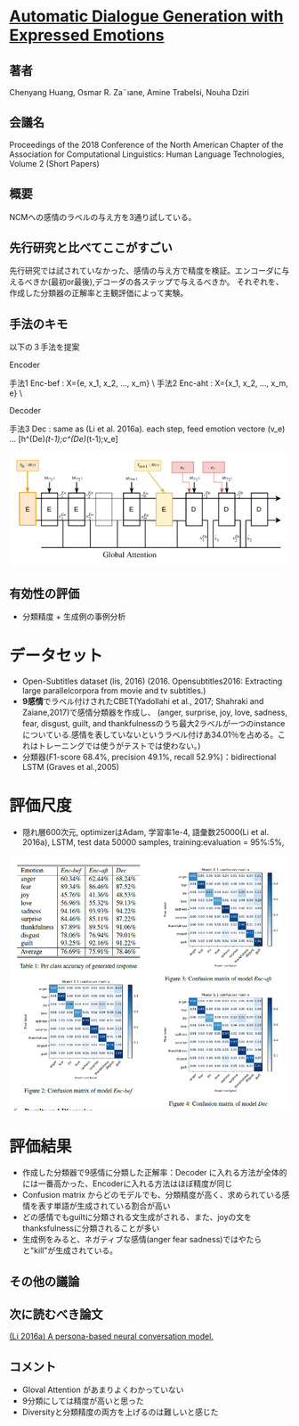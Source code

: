 # [Automatic Dialogue Generation with Expressed Emotions](https://www.aclweb.org/anthology/N18-2008)

## 著者
Chenyang Huang, Osmar R. Za¨ıane, Amine Trabelsi, Nouha Dziri
## 会議名
Proceedings of the 2018 Conference of the North American Chapter of the Association 
for Computational Linguistics: Human Language Technologies, Volume 2 (Short Papers)

## 概要
NCMへの感情のラベルの与え方を3通り試している。

## 先行研究と比べてここがすごい
先行研究では試されていなかった、感情の与え方で精度を検証。エンコーダに与えるべきか(最初or最後),デコーダの各ステップで与えるべきか。
それぞれを、作成した分類器の正解率と主観評価によって実験。

## 手法のキモ
以下の３手法を提案

Encoder

手法1 Enc-bef : X={e, x_1, x_2, ..., x_m}  \\
手法2 Enc-aht : X={x_1, x_2, ..., x_m, e}  \\

Decoder

手法3 Dec : same as (Li et al. 2016a). each step, feed emotion vectore (v_e) ... [h^(De)_(t-1);c^(De)_(t-1);v_e]

![figure1](https://github.com/AsaiSara/Scholar/blob/picture/Generation%20model/Emotion%20expression/Automatic_Emo2018.png)

## 有効性の評価
* 分類精度 + 生成例の事例分析

# データセット
* Open-Subtitles dataset (lis, 2016) 
(2016. Opensubtitles2016: Extracting large parallelcorpora from movie and tv subtitles.)
* **9感情**でラベル付けされたCBET(Yadollahi et al., 2017; Shahraki and Zaiane,2017)で感情分類器を作成し、
(anger, surprise, joy, love, sadness, fear, disgust, guilt, and thankfulnessのうち最大2ラベルが一つのinstanceについている.感情を表していないというラベル付けあ34.01％を占める。これはトレーニングでは使うがテストでは使わない。)
* 分類器(F1-score 68.4%, precision 49.1%, recall 52.9%)：bidirectional LSTM (Graves et al.,2005)

# 評価尺度
* 隠れ層600次元, optimizerはAdam, 学習率1e-4, 語彙数25000(Li et al. 2016a), LSTM, test data 50000 samples, training:evaluation = 95%:5%,

![figure1](https://github.com/AsaiSara/Scholar/blob/picture/Generation%20model/Emotion%20expression/Automatic_Emo2018_eval.png)

# 評価結果
* 作成した分類器で9感情に分類した正解率：Decoder に入れる方法が全体的には一番高かった、Encoderに入れる方法はほぼ精度が同じ
* Confusion matrix からどのモデルでも、分類精度が高く、求められている感情を表す単語が生成されている割合が高い
* どの感情でもguiltに分類される文生成がされる、また、joyの文をthanksfulnessに分類されることが多い
* 生成例をみると、ネガティブな感情(anger fear sadness)ではやたらと"kill"が生成されている。


## その他の議論

## 次に読むべき論文
[(Li 2016a) A persona-based neural conversation model.](https://www.aclweb.org/anthology/P16-1094)


## コメント
* Gloval Attention があまりよくわかっていない
* 9分類にしては精度が高いと思った
* Diversityと分類精度の両方を上げるのは難しいと感じた
